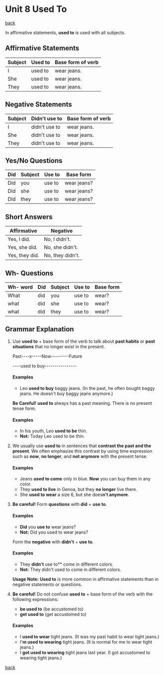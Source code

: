 # Unit 8 Used To

[back](../README.md)

In affirmative statements, **used to** is used with all subjects.

## Affirmative Statements

| Subject | Used to | Base form of verb |
| ------- | ------- | ----------------- |
| I       | used to | wear jeans.       |
| She     | used to | wear jeans.       |
| They    | used to | wear jeans.       |

## Negative Statements

| Subject | Didn't use to | Base form of verb |
| ------- | ------------- | ----------------- |
| I       | didn't use to | wear jeans.       |
| She     | didn't use to | wear jeans.       |
| They    | didn't use to | wear jeans.       |

## Yes/No Questions

| Did | Subject | Use to | Base form   |
| --- | ------- | ------ | ----------- |
| Did | you     | use to | wear jeans? |
| Did | she     | use to | wear jeans? |
| Did | they    | use to | wear jeans? |

## Short Answers

| Affirmative    | Negative         |
| -------------- | ---------------- |
| Yes, I did.    | No, I didn't.    |
| Yes, she did.  | No, she didn't.  |
| Yes, they did. | No, they didn't. |

## Wh- Questions

| Wh- word | Did | Subject | Use to | Base form |
| -------- | --- | ------- | ------ | --------- |
| What     | did | you     | use to | wear?     |
| what     | did | she     | use to | wear?     |
| what     | did | they    | use to | wear?     |

## Grammar Explanation

1. Use **used to** + base form of the verb to talk about **past habits** or **past situations** that no longer exist in the present.

   Past----x-----Now---------Future

   ----used to buy----------------

   #### Examples

   - Leo **used to buy** baggy jeans. (In the past, he often bought baggy jeans. He doesn't buy baggy jeans anymore.)

   **Be Careful!** **used to** always has a past meaning. There is no present tense form.

   #### Examples

   - In his youth, Leo **used to be** thin.
   - **Not:** Today Leo used to be thin.

2. We usually use **used to** in sentences that **contrast the past and the present**. We often emphasize this contrast by using time expression such as **now**, **no longer**, and **not anymore** with the present tense.

   #### Examples

   - Jeans **used to come** only in blue. **Now** you can buy them in any color.
   - They **used to live** in Genoa, but they **no longer** live there.
   - She **used to wear** a size 6, but she does**n't anymore**.

3. **Be careful!** Form **questions** with **did** + **use to**.

   #### Examples

   - **Did** you **use to** wear jeans?
   - **Not:** Did you used to wear jeans?

   Form the **negative** with **didn't** + **use to**.

   #### Examples

   - They **didn't** use to\*\* come in different colors.
   - **Not:** They didn't used to come in different colors.

   **Usage Note:** **Used to** is more common in affirmative statements than in negative statements or questions.

4. **Be careful!** Do not confuse **used to** + base form of the verb with the following expressions:

   - **be used to** (be accustomed to)
   - **get used to** (get accustomed to)

   #### Examples

   - I **used to wear** tight jeans. (It was my past habit to wear tight jeans.)
   - I'**m used to wearing** tight jeans. (It is normal for me to wear tight jeans.)
   - I **got used to wearing** tight jeans last year. (I got accustomed to wearing tight jeans.)

[back](../README.md)
